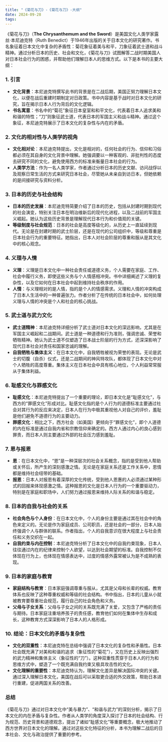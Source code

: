 ```yaml
---
title: "《菊花与刀》-《菊花与刀》-大纲"
date: 2024-09-28
tags: 
---
```


《菊花与刀》（**The Chrysanthemum and the Sword**）是美国文化人类学家露丝·本尼迪克特（Ruth Benedict）于1946年出版的关于日本文化的研究著作。书名象征着日本文化中复杂的矛盾性：菊花象征着美与和平，刀象征着武士道和战斗精神。通过分析日本的历史、社会和文化，《菊花与刀》试图解答二战时期美国人对日本社会行为的困惑，并帮助他们理解日本人的思维方式。以下是本书的主要大纲：

### 1. **引言**
   - **文化背景**：本尼迪克特撰写此书的背景是在二战后期，美国正努力理解日本文化，以便在战后重建时期制定对日政策。书中内容是基于战时对日本文化的研究，旨在揭示日本人行为背后的文化逻辑。
   - **书名寓意**：书名中的“菊花”象征日本皇室和和平文化，代表着日本人追求美和和谐的特性；“刀”则象征武士道，代表日本的军国主义和战斗精神。通过这个象征，本尼迪克特展示了日本文化的复杂性与内在的矛盾。

### 2. **文化的相对性与人类学的视角**
   - **文化相对论**：本尼迪克特提出，文化是相对的，任何社会的行为、信仰和习俗都必须在其自身的文化背景中理解。她强调要以一种客观的、非批判性的态度去研究不同的文化，避免使用西方的标准来衡量日本社会的行为。
   - **人类学方法**：作为一名人类学家，作者通过分析日本的历史文献、访问战俘以及观察日常生活的方式来研究日本社会，尽管她从未亲自到访日本，但她依赖的是间接研究与资料分析。

### 3. **日本的历史与社会结构**
   - **日本的历史发展**：本尼迪克特简要介绍了日本的历史，包括从封建时期到现代的社会演变，特别关注日本在明治维新后的现代化进程，以及二战前的军国主义崛起。她认为这些历史背景是理解现代日本行为和价值观的关键。
   - **等级制度与社会规范**：日本的社会是高度等级化的，从历史上一直延续到现代。无论是在封建时期的武士阶层，还是在现代的公司组织中，等级和尊重是日本社会行为的重要特征。她指出，日本人对社会阶层的尊重和服从是其文化中的核心观念。

### 4. **义理与人情**
   - **义理**：义理是日本文化中一种社会责任或道德义务，个人需要在家庭、工作、社会中履行义务，即使这些义务与个人情感相冲突。书中详细阐述了义理的复杂性，以及它如何在日本社会中起到维持社会秩序的作用。
   - **人情**：与义理相对的是人情，指的是个人的情感需求。义理和人情的冲突构成了日本人生活中的一种普遍张力。作者分析了在传统的日本社会中，如何处理义理与人情的冲突是个人和社会的核心挑战。

### 5. **武士道与武力文化**
   - **武士道精神**：本尼迪克特详细分析了武士道对日本文化的深远影响，尤其是在军国主义崛起和二战期间。武士道是一种道德和行为准则，强调忠诚、荣誉和牺牲精神。她认为武士道不仅塑造了日本战士阶层的行为方式，还深深影响了现代日本社会对责任和国家忠诚的理解。
   - **自我牺牲与集体主义**：在日本文化中，自我牺牲被视为荣誉的表现。无论是武士的切腹（自杀）仪式，还是二战期间的神风特攻队，都体现了日本文化中对个人牺牲的高度尊重。集体主义在日本社会中具有核心地位，个人利益常常服从于集体利益。

### 6. **耻感文化与罪感文化**
   - **耻感文化**：本尼迪克特提出了一个重要的理论，即日本文化是“耻感文化”，与西方的“罪感文化”形成对比。耻感文化指的是个人行为的道德标准主要通过社会对其行为的反应来决定，日本人在行为中极其重视他人对自己的评价，羞耻是他们避免不道德行为的主要动力。
   - **罪感文化**：相比之下，西方社会（如美国）更倾向于“罪感文化”，即个人道德的内在标准是通过自我内省和宗教信仰来确定的。西方人通过内心的良心感到罪责，而日本人则主要通过外部的社会压力感到羞耻。

### 7. **恩与报恩**
   - **恩**：在日本文化中，“恩”是一种深层次的社会关系概念，指的是受到他人帮助或关怀后，所产生的深刻感激之情。无论是在家庭关系还是工作关系中，恩情都是维持社会纽带的基础。
   - **报恩**：日本人对报恩有着深厚的文化传统，受到他人恩惠的人必须通过某种形式的回报来体现感激之情。这种报恩的文化是日本人行为的一个重要驱动力，特别是在家庭和职场中，人们努力通过报恩来维持人际关系的和谐与稳定。

### 8. **日本的自我与社会的关系**
   - **社会角色与个人身份**：在日本文化中，个人的身份主要是通过其在社会中的角色来定义的。无论是作为家庭成员、公司职员，还是社会的一部分，日本人始终强调个人与群体的联系。作者指出，个人的自我意识在很大程度上与社会责任和义务交织在一起。
   - **自我约束与内在控制**：本尼迪克特分析了日本文化中的自我约束现象，日本人往往通过内在的纪律来控制个人欲望，以达到社会期望的标准。自我控制不仅体现在行为上，也体现在情感表达中，过度的情感外露常被认为是不成熟的表现。

### 9. **日本的家庭与教育**
   - **家庭结构与教育**：日本家庭强调尊重与服从，尤其是父母和长辈的权威。教育体系也反映了这种尊重权威和等级的社会结构。书中指出，日本的儿童从小就被教育要尊重社会规范，履行自己的社会角色和义务。
   - **父母与子女关系**：父母与子女之间的关系既充满了关爱，又包含了严格的责任与期待。日本家庭注重培养孩子的责任感，教育他们如何在集体中生存和成长，这种教育方式深深影响了日本人的人格形成。

### 10. **结论：日本文化的矛盾与复杂性**
   - **文化的双重性**：本尼迪克特在总结中强调了日本文化的复杂性和矛盾性。日本社会既充满了对美和和谐的追求（象征性的“菊花”），又在历史上反映出强烈的武力精神和集体主义（象征性的“刀”）。这种双重性贯穿于日本人的行为和思维方式中，塑造了一个既充满自我约束又极具攻击性的文化。
   - **文化理解的重要性**：本尼迪克特认为，理解文化差异是解决国际冲突的关键。通过深入理解日本文化，美国在战后可以采取更合适的外交政策，帮助日本进行重建，促进两国关系的改善。

### 总结

《菊花与刀》通过对日本文化中“美与暴力”、“和谐与武力”的深刻分析，揭示了日本文化的内在矛盾与复杂性。作者从人类学的角度深入探讨了日本的社会结构、行为规范、历史背景和道德观念，提出了诸如“耻感文化”等重要概念，极大地推动了西方世界对日本文化的理解。通过对这些文化特征的分析，本书为理解二战后的日本社会、文化与政治提供了重要的参考。